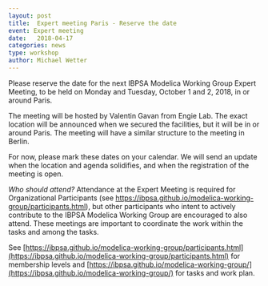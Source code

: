 ```yaml
---
layout: post
title:  Expert meeting Paris - Reserve the date
event: Expert meeting
date:   2018-04-17
categories: news
type: workshop
author: Michael Wetter
---
```


Please reserve the date for the next IBPSA Modelica Working Group Expert Meeting, to be held on Monday and Tuesday, October 1 and 2, 2018, in or around Paris.

<!--excerpt-->

The meeting will be hosted by Valentin Gavan from Engie Lab. The exact location will be announced when we secured the facilities, but it will be in or around Paris. The meeting will have a similar structure to the meeting in Berlin.

For now, please mark these dates on your calendar. We will send an update when the location and agenda solidifies, and when the registration of the meeting is open.

*Who should attend?*
Attendance at the Expert Meeting is required for Organizational Participants (see https://ibpsa.github.io/modelica-working-group/participants.html), but other participants
who intent to actively contribute to the IBPSA Modelica Working Group are encouraged
to also attend.
These meetings are important to coordinate the work within the tasks and among the tasks.

See [https://ibpsa.github.io/modelica-working-group/participants.html](https://ibpsa.github.io/modelica-working-group/participants.html) for membership levels and
[https://ibpsa.github.io/modelica-working-group/](https://ibpsa.github.io/modelica-working-group/) for tasks and work plan.
